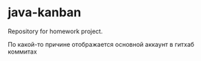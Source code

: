 # java-kanban
Repository for homework project.

По какой-то причине отображается основной аккаунт в гитхаб коммитах
